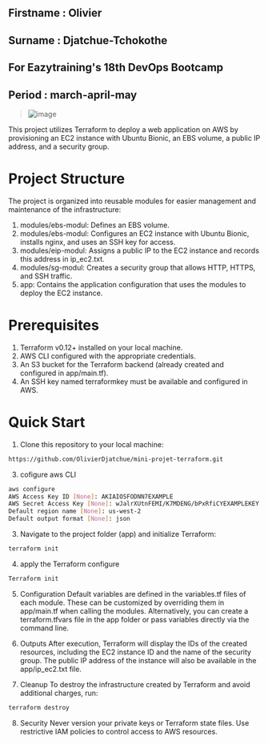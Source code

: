 ## Firstname : Olivier

## Surname : Djatchue-Tchokothe

## For Eazytraining's 18th DevOps Bootcamp

## Period : march-april-may


>![image](https://github.com/user-attachments/assets/8248aab4-eb89-4a8e-8535-a366b494ebff)

This project utilizes Terraform to deploy a web application on AWS by provisioning an EC2 instance with Ubuntu Bionic, an EBS volume, a public IP address, and a security group.

# Project Structure
The project is organized into reusable modules for easier management and maintenance of the infrastructure:
1) modules/ebs-modul: Defines an EBS volume.
2) modules/ebs-modul: Configures an EC2 instance with Ubuntu Bionic, installs nginx, and uses an SSH key for access.
3) modules/eip-modul: Assigns a public IP to the EC2 instance and records this address in ip_ec2.txt.
4) modules/sg-modul: Creates a security group that allows HTTP, HTTPS, and SSH traffic.
4) app: Contains the application configuration that uses the modules to deploy the EC2 instance.

# Prerequisites
1) Terraform v0.12+ installed on your local machine.
2) AWS CLI configured with the appropriate credentials.
3) An S3 bucket for the Terraform backend (already created and configured in app/main.tf).
4) An SSH key named terraformkey must be available and configured in AWS.

# Quick Start
1) Clone this repository to your local machine:
```bash
https://github.com/OlivierDjatchue/mini-projet-terraform.git
```
3) cofigure aws CLI
```bash
aws configure
AWS Access Key ID [None]: AKIAIOSFODNN7EXAMPLE
AWS Secret Access Key [None]: wJalrXUtnFEMI/K7MDENG/bPxRfiCYEXAMPLEKEY
Default region name [None]: us-west-2
Default output format [None]: json
```
3) Navigate to the project folder (app) and initialize Terraform:
```bash
terraform init
```
4) apply the Terraform configure
```bash
Terraform init
```
5) Configuration
Default variables are defined in the variables.tf files of each module. These can be customized by overriding them in app/main.tf when calling the modules. Alternatively, you can create a terraform.tfvars file in the app folder or pass variables directly via the command line.


6) Outputs
After execution, Terraform will display the IDs of the created resources, including the EC2 instance ID and the name of the security group. The public IP address of the instance will also be available in the app/ip_ec2.txt file.

7) Cleanup
To destroy the infrastructure created by Terraform and avoid additional charges, run:
```bash
terraform destroy
```

8) Security
Never version your private keys or Terraform state files.
Use restrictive IAM policies to control access to AWS resources.

   

